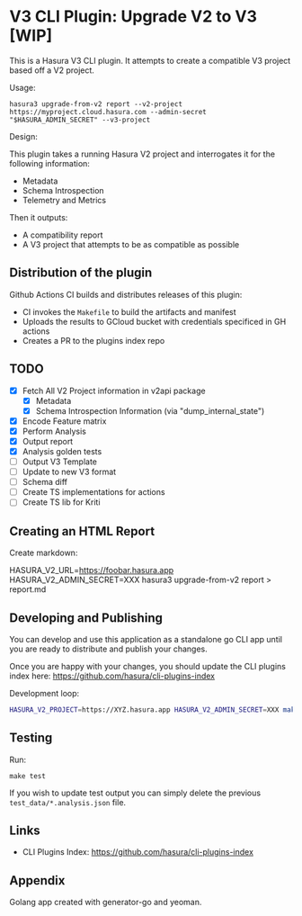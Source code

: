 # V3 CLI Plugin: Upgrade V2 to V3 [WIP]

This is a Hasura V3 CLI plugin. It attempts to create a compatible V3 project based off a V2 project.

Usage:

```
hasura3 upgrade-from-v2 report --v2-project https://myproject.cloud.hasura.com --admin-secret "$HASURA_ADMIN_SECRET" --v3-project
```

Design:

This plugin takes a running Hasura V2 project and interrogates it for the following information:

* Metadata
* Schema Introspection
* Telemetry and Metrics

Then it outputs:

* A compatibility report
* A V3 project that attempts to be as compatible as possible


## Distribution of the plugin

Github Actions CI builds and distributes releases of this plugin:

* CI invokes the `Makefile` to build the artifacts and manifest
* Uploads the results to GCloud bucket with credentials specificed in GH actions
* Creates a PR to the plugins index repo


## TODO

* [x] Fetch All V2 Project information in v2api package
  * [x] Metadata
  * [x] Schema Introspection Information (via "dump_internal_state")
* [x] Encode Feature matrix
* [x] Perform Analysis
* [x] Output report
* [x] Analysis golden tests
* [ ] Output V3 Template
* [ ] Update to new V3 format
* [ ] Schema diff
* [ ] Create TS implementations for actions
* [ ] Create TS lib for Kriti

## Creating an HTML Report

Create markdown:

HASURA_V2_URL=https://foobar.hasura.app HASURA_V2_ADMIN_SECRET=XXX hasura3 upgrade-from-v2 report > report.md


## Developing and Publishing

You can develop and use this application as a standalone go CLI app until you are ready to distribute and publish your changes.

Once you are happy with your changes, you should update the CLI plugins index here: https://github.com/hasura/cli-plugins-index

Development loop:

```sh
HASURA_V2_PROJECT=https://XYZ.hasura.app HASURA_V2_ADMIN_SECRET=XXX make dev
```


## Testing

Run:

```
make test
```

If you wish to update test output you can simply delete the previous `test_data/*.analysis.json` file.


## Links

* CLI Plugins Index: https://github.com/hasura/cli-plugins-index


## Appendix

Golang app created with generator-go and yeoman.
